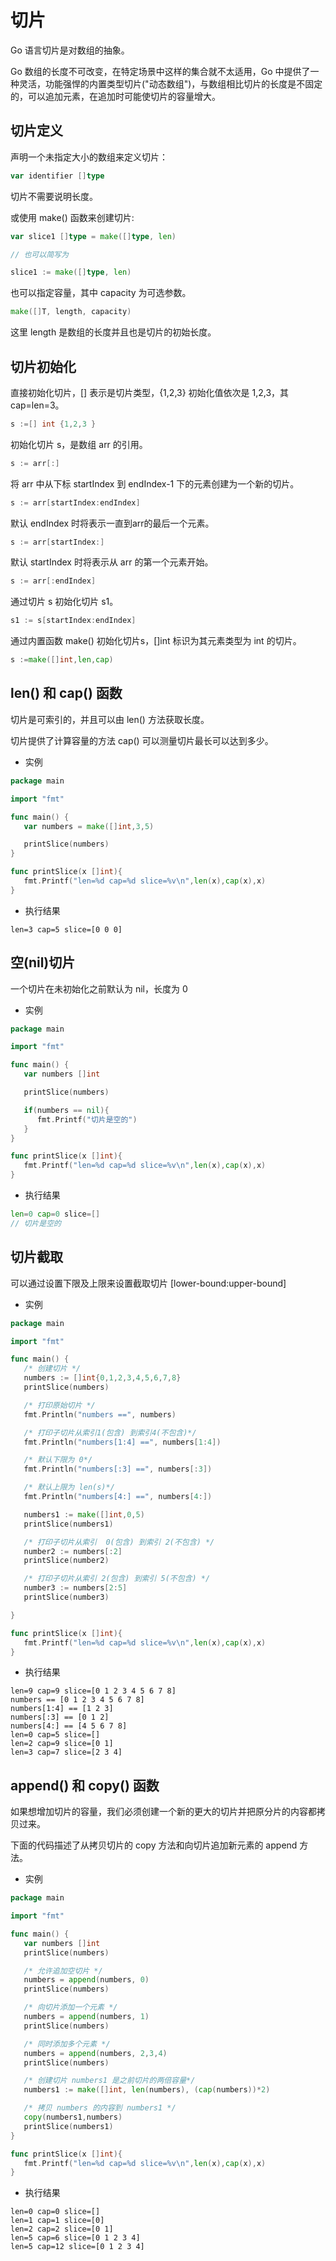 # 切片
Go 语言切片是对数组的抽象。

Go 数组的长度不可改变，在特定场景中这样的集合就不太适用，Go 中提供了一种灵活，功能强悍的内置类型切片("动态数组")，与数组相比切片的长度是不固定的，可以追加元素，在追加时可能使切片的容量增大。

## 切片定义

声明一个未指定大小的数组来定义切片：
```go
var identifier []type
```
切片不需要说明长度。

或使用 make() 函数来创建切片:

```go
var slice1 []type = make([]type, len)

// 也可以简写为

slice1 := make([]type, len)
```

也可以指定容量，其中 capacity 为可选参数。

```go
make([]T, length, capacity)
```

这里 length 是数组的长度并且也是切片的初始长度。

## 切片初始化

直接初始化切片，[] 表示是切片类型，{1,2,3} 初始化值依次是 1,2,3，其 cap=len=3。
```go
s :=[] int {1,2,3 } 
```
初始化切片 s，是数组 arr 的引用。
```go
s := arr[:] 
```

将 arr 中从下标 startIndex 到 endIndex-1 下的元素创建为一个新的切片。
```go
s := arr[startIndex:endIndex] 
```
默认 endIndex 时将表示一直到arr的最后一个元素。
```go
s := arr[startIndex:] 
```
默认 startIndex 时将表示从 arr 的第一个元素开始。
```go
s := arr[:endIndex] 
```
通过切片 s 初始化切片 s1。
```go
s1 := s[startIndex:endIndex] 
```
通过内置函数 make() 初始化切片s，[]int 标识为其元素类型为 int 的切片。

```go
s :=make([]int,len,cap) 
```

## len() 和 cap() 函数
切片是可索引的，并且可以由 len() 方法获取长度。

切片提供了计算容量的方法 cap() 可以测量切片最长可以达到多少。

- 实例

```go
package main

import "fmt"

func main() {
   var numbers = make([]int,3,5)

   printSlice(numbers)
}

func printSlice(x []int){
   fmt.Printf("len=%d cap=%d slice=%v\n",len(x),cap(x),x)
}
```

- 执行结果

```
len=3 cap=5 slice=[0 0 0]
```

## 空(nil)切片

一个切片在未初始化之前默认为 nil，长度为 0

- 实例
```go
package main

import "fmt"

func main() {
   var numbers []int

   printSlice(numbers)

   if(numbers == nil){
      fmt.Printf("切片是空的")
   }
}

func printSlice(x []int){
   fmt.Printf("len=%d cap=%d slice=%v\n",len(x),cap(x),x)
}
```

- 执行结果

```go
len=0 cap=0 slice=[]
// 切片是空的
```

## 切片截取
可以通过设置下限及上限来设置截取切片 [lower-bound:upper-bound]
- 实例

```go
package main

import "fmt"

func main() {
   /* 创建切片 */
   numbers := []int{0,1,2,3,4,5,6,7,8}  
   printSlice(numbers)

   /* 打印原始切片 */
   fmt.Println("numbers ==", numbers)

   /* 打印子切片从索引1(包含) 到索引4(不包含)*/
   fmt.Println("numbers[1:4] ==", numbers[1:4])

   /* 默认下限为 0*/
   fmt.Println("numbers[:3] ==", numbers[:3])

   /* 默认上限为 len(s)*/
   fmt.Println("numbers[4:] ==", numbers[4:])

   numbers1 := make([]int,0,5)
   printSlice(numbers1)

   /* 打印子切片从索引  0(包含) 到索引 2(不包含) */
   number2 := numbers[:2]
   printSlice(number2)

   /* 打印子切片从索引 2(包含) 到索引 5(不包含) */
   number3 := numbers[2:5]
   printSlice(number3)

}

func printSlice(x []int){
   fmt.Printf("len=%d cap=%d slice=%v\n",len(x),cap(x),x)
}
```

- 执行结果

```
len=9 cap=9 slice=[0 1 2 3 4 5 6 7 8]
numbers == [0 1 2 3 4 5 6 7 8]
numbers[1:4] == [1 2 3]
numbers[:3] == [0 1 2]
numbers[4:] == [4 5 6 7 8]
len=0 cap=5 slice=[]
len=2 cap=9 slice=[0 1]
len=3 cap=7 slice=[2 3 4]
```

## append() 和 copy() 函数
如果想增加切片的容量，我们必须创建一个新的更大的切片并把原分片的内容都拷贝过来。

下面的代码描述了从拷贝切片的 copy 方法和向切片追加新元素的 append 方法。

- 实例

```go
package main

import "fmt"

func main() {
   var numbers []int
   printSlice(numbers)

   /* 允许追加空切片 */
   numbers = append(numbers, 0)
   printSlice(numbers)

   /* 向切片添加一个元素 */
   numbers = append(numbers, 1)
   printSlice(numbers)

   /* 同时添加多个元素 */
   numbers = append(numbers, 2,3,4)
   printSlice(numbers)

   /* 创建切片 numbers1 是之前切片的两倍容量*/
   numbers1 := make([]int, len(numbers), (cap(numbers))*2)

   /* 拷贝 numbers 的内容到 numbers1 */
   copy(numbers1,numbers)
   printSlice(numbers1)  
}

func printSlice(x []int){
   fmt.Printf("len=%d cap=%d slice=%v\n",len(x),cap(x),x)
}
```

- 执行结果

```
len=0 cap=0 slice=[]
len=1 cap=1 slice=[0]
len=2 cap=2 slice=[0 1]
len=5 cap=6 slice=[0 1 2 3 4]
len=5 cap=12 slice=[0 1 2 3 4]
```
